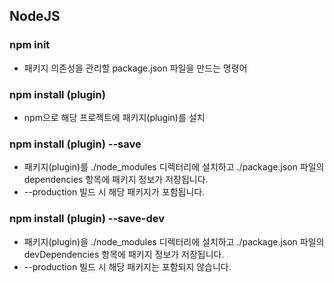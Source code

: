 ## NodeJS

### npm init
* 패키지 의존성을 관리할 package.json 파일을 만드는 명령어

### npm install (plugin)
* npm으로 해당 프로젝트에 패키지(plugin)를 설치

### npm install (plugin) --save
* 패키지(plugin)를 ./node_modules 디렉터리에 설치하고 ./package.json 파일의 dependencies 항목에 패키지 정보가 저장됩니다.
* --production 빌드 시 해당 패키지가 포함됩니다.

### npm install (plugin) --save-dev
* 패키지(plugin)을 ./node_modules 디렉터리에 설치하고 ./package.json 파일의 devDependencies 항목에 패키지 정보가 저장됩니다.
* --production 빌드 시 해당 패키지는 포함되지 않습니다.
